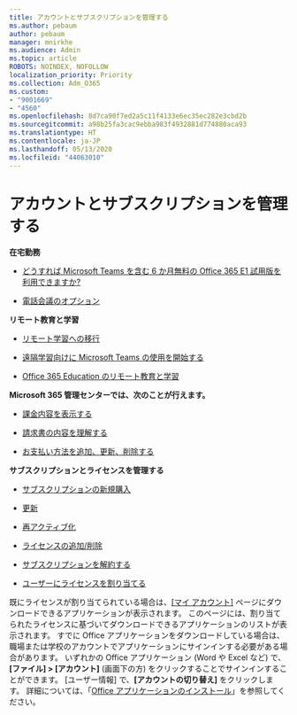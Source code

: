 ```yaml
---
title: アカウントとサブスクリプションを管理する
ms.author: pebaum
author: pebaum
manager: mnirkhe
ms.audience: Admin
ms.topic: article
ROBOTS: NOINDEX, NOFOLLOW
localization_priority: Priority
ms.collection: Adm_O365
ms.custom:
- "9001669"
- "4560"
ms.openlocfilehash: 8d7ca90f7ed2a5c11f4133e6ec35ec282e3cbd2b
ms.sourcegitcommit: a98b25fa3cac9ebba983f4932881d774880aca93
ms.translationtype: HT
ms.contentlocale: ja-JP
ms.lasthandoff: 05/13/2020
ms.locfileid: "44063010"
---
```

# <a name="manage-your-account-and-subscriptions"></a>アカウントとサブスクリプションを管理する

**在宅勤務**
- [どうすれば Microsoft Teams を含む 6 か月無料の Office 365 E1 試用版を利用できますか?](https://docs.microsoft.com/MicrosoftTeams/e1-trial-license)

- [電話会議のオプション](https://docs.microsoft.com/alchemyinsights/options-for-audio-conferencing)

**リモート教育と学習**

- [リモート学習への移行](https://www.microsoft.com/education/remote-learning)

- [遠隔学習向けに Microsoft Teams の使用を開始する](https://docs.microsoft.com/MicrosoftTeams/remote-learning-edu)

- [Office 365 Education のリモート教育と学習](https://docs.microsoft.com/MicrosoftTeams/remote-learning-edu)

**Microsoft 365 管理センターでは、次のことが行えます。** 

- [課金内容を表示する](https://docs.microsoft.com/microsoft-365/commerce/billing-and-payments/view-your-bill-or-invoice) 

- [請求書の内容を理解する](https://docs.microsoft.com/microsoft-365/commerce/billing-and-payments/understand-your-invoice)

- [お支払い方法を追加、更新、削除する](https://docs.microsoft.com/microsoft-365/commerce/billing-and-payments/add-update-or-remove-credit-card-or-bank-account)

**サブスクリプションとライセンスを管理する** 

- [サブスクリプションの新規購入](https://docs.microsoft.com/microsoft-365/commerce/subscriptions/upgrade-to-different-plan)

- [更新](https://docs.microsoft.com/microsoft-365/commerce/subscriptions/renew-your-subscription) 

- [再アクティブ化](https://docs.microsoft.com/microsoft-365/commerce/subscriptions/reactivate-your-subscription)

- [ライセンスの追加/削除](https://docs.microsoft.com/microsoft-365/commerce/licenses/buy-licenses)

- [サブスクリプションを解約する](https://docs.microsoft.com/microsoft-365/commerce/subscriptions/cancel-your-subscription)

- [ユーザーにライセンスを割り当てる](https://docs.microsoft.com/microsoft-365/admin/manage/assign-licenses-to-users)

既にライセンスが割り当てられている場合は、[[マイ アカウント]](https://portal.office.com/account/#installs) ページにダウンロードできるアプリケーションが表示されます。 このページには、割り当てられたライセンスに基づいてダウンロードできるアプリケーションのリストが表示されます。 すでに Office アプリケーションをダウンロードしている場合は、職場または学校のアカウントでアプリケーションにサインインする必要がある場合があります。 いずれかの Office アプリケーション (Word や Excel など) で、**[ファイル] > [アカウント]** (画面下の方) をクリックすることでサインインすることができます。 [ユーザー情報] で、**[アカウントの切り替え]** をクリックします。 詳細については、「[Office アプリケーションのインストール](https://docs.microsoft.com/microsoft-365/admin/setup/install-applications)」を参照してください。 
